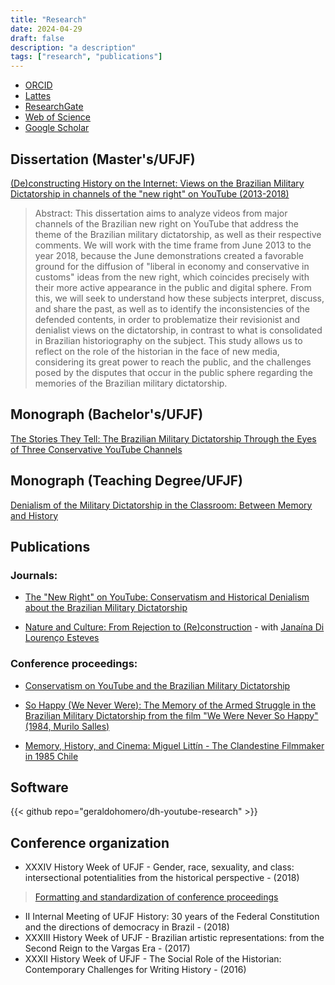 ```yaml
---
title: "Research"
date: 2024-04-29
draft: false
description: "a description"
tags: ["research", "publications"]
---
```


- [ORCID](https://orcid.org/0000-0001-6686-7182)
- [Lattes](http://lattes.cnpq.br/9924558848538635)
- [ResearchGate](https://www.researchgate.net/profile/Geraldo-Couto-Neto)
- [Web of Science](https://www.webofscience.com/wos/author/record/LFU-6287-2024)
- [Google Scholar](https://scholar.google.com/citations?hl=pt-BR&user=QcUrmPYAAAAJ)

## Dissertation (Master's/UFJF)
[(De)constructing History on the Internet: Views on the Brazilian Military Dictatorship in channels of the "new right" on YouTube (2013-2018)](https://repositorio.ufjf.br/jspui/handle/ufjf/14568)

>Abstract: This dissertation aims to analyze videos from major channels of the Brazilian new right on YouTube that address the theme of the Brazilian military dictatorship, as well as their respective comments. We will work with the time frame from June 2013 to the year 2018, because the June demonstrations created a favorable ground for the diffusion of "liberal in economy and conservative in customs" ideas from the new right, which coincides precisely with their more active appearance in the public and digital sphere. From this, we will seek to understand how these subjects interpret, discuss, and share the past, as well as to identify the inconsistencies of the defended contents, in order to problematize their revisionist and denialist views on the dictatorship, in contrast to what is consolidated in Brazilian historiography on the subject. This study allows us to reflect on the role of the historian in the face of new media, considering its great power to reach the public, and the challenges posed by the disputes that occur in the public sphere regarding the memories of the Brazilian military dictatorship.

## Monograph (Bachelor's/UFJF)
[The Stories They Tell: The Brazilian Military Dictatorship Through the Eyes of Three Conservative YouTube Channels](https://drive.google.com/file/d/1e6iE2c-CGmdumJMd0nhIerhNN1wKaWWK/view?usp=sharing)

## Monograph (Teaching Degree/UFJF)
[Denialism of the Military Dictatorship in the Classroom: Between Memory and History](https://www.academia.edu/88083992/Negacionismo_da_ditadura_em_sala_de_aula_entre_a_mem%C3%B3ria_e_a_hist%C3%B3ria)

## Publications

### Journals:

- [The "New Right" on YouTube: Conservatism and Historical Denialism about the Brazilian Military Dictatorship](https://publicacoes.ufes.br/agora/article/view/26411)

- [Nature and Culture: From Rejection to (Re)construction](https://doi.org/10.34019/1981-2140.2018.17510) - with [Janaína Di Lourenço Esteves](http://lattes.cnpq.br/0085162393782572)

### Conference proceedings:

- [Conservatism on YouTube and the Brazilian Military Dictatorship](https://www.academia.edu/40715252/O_conservadorismo_no_YouTube_e_a_Ditadura_Militar_Brasileira)

- [So Happy (We Never Were): The Memory of the Armed Struggle in the Brazilian Military Dictatorship from the film "We Were Never So Happy" (1984, Murilo Salles)](https://www.academia.edu/40287763/T%C3%A3o_felizes_nunca_fomos_a_mem%C3%B3ria_da_luta_armada_na_ditadura_militar_brasileira_a_partir_do_filme_Nunca_Fomos_T%C3%A3o_Felizes_1984_Murilo_Salles_)

- [Memory, History, and Cinema: Miguel Littín - The Clandestine Filmmaker in 1985 Chile](https://www.academia.edu/33837941/Mem%C3%B3ria_Hist%C3%B3ria_e_Cinema_Miguel_Litt%C3%ADn_cineasta_clandestino_no_Chile_de_1985)

## Software

{{< github repo="geraldohomero/dh-youtube-research" >}}

## Conference organization

- XXXIV History Week of UFJF - Gender, race, sexuality, and class: intersectional potentialities from the historical perspective - (2018)
>[Formatting and standardization of conference proceedings](https://www.ufjf.br/semanadehistoria/files/2010/02/Anais-2018.pdf)
- II Internal Meeting of UFJF History: 30 years of the Federal Constitution and the directions of democracy in Brazil - (2018)
- XXXIII History Week of UFJF - Brazilian artistic representations: from the Second Reign to the Vargas Era - (2017)
- XXXII History Week of UFJF - The Social Role of the Historian: Contemporary Challenges for Writing History - (2016)